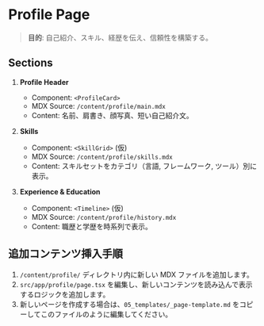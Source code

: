 # Profile Page

> **目的**: 自己紹介、スキル、経歴を伝え、信頼性を構築する。

## Sections

1.  **Profile Header**
    *   Component: `<ProfileCard>`
    *   MDX Source: `/content/profile/main.mdx`
    *   Content: 名前、肩書き、顔写真、短い自己紹介文。

2.  **Skills**
    *   Component: `<SkillGrid>` (仮)
    *   MDX Source: `/content/profile/skills.mdx`
    *   Content: スキルセットをカテゴリ（言語, フレームワーク, ツール）別に表示。

3.  **Experience & Education**
    *   Component: `<Timeline>` (仮)
    *   MDX Source: `/content/profile/history.mdx`
    *   Content: 職歴と学歴を時系列で表示。

## 追加コンテンツ挿入手順

1.  `/content/profile/` ディレクトリ内に新しい MDX ファイルを追加します。
2.  `src/app/profile/page.tsx` を編集し、新しいコンテンツを読み込んで表示するロジックを追加します。
3.  新しいページを作成する場合は、`05_templates/_page-template.md` をコピーしてこのファイルのように編集してください。 